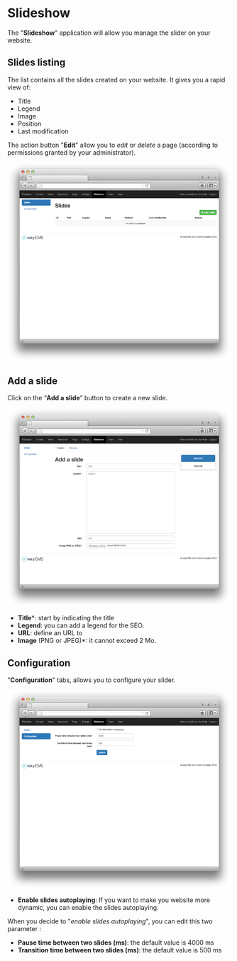 # Slideshow

The "**Slideshow**" application will allow you manage the slider on your website.

## Slides listing

The list contains all the slides created on your website. It gives you a rapid view of: 

* Title
* Legend
* Image
* Position
* Last modification

The action button "**Edit**" allow you to *edit* or *delete* a page (according to permissions granted by your administrator).

![](slideshow-01.png)
## Add a slide

Click on the “**Add a slide**” button to create a new slide.

![](slideshow-02.png)

* **Title***: start by indicating the title
* **Legend**: you can add a legend for the SEO.
* **URL**: define an URL to  
* **Image** (PNG or JPEG)*: it cannot exceed 2 Mo.

## Configuration

"**Configuration**" tabs, allows you to configure your slider.

![](slideshow-03.png)

* **Enable slides autoplaying**: If you want to make you website more dynamic, you can enable the slides autoplaying. 

When you decide to "*enable slides autoplaying*", you can edit this two parameter : 

* **Pause time between two slides (ms)**: the default value is 4000 ms
* **Transition time between two slides (ms)**: the default value is 500 ms